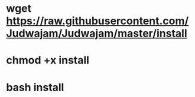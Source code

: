 # wget https://raw.githubusercontent.com/Judwajam/Judwajam/master/install
# chmod +x install
# bash install

